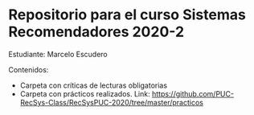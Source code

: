 # Repositorio para el curso Sistemas Recomendadores 2020-2

Estudiante: Marcelo Escudero

Contenidos:
- Carpeta con críticas de lecturas obligatorias
- Carpeta con prácticos realizados. Link: https://github.com/PUC-RecSys-Class/RecSysPUC-2020/tree/master/practicos
